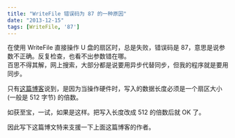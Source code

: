 ```yaml
---
title: "WriteFile 错误码为 87 的一种原因"
date: "2013-12-15"
tags: [WriteFile, '87']
---
```


在使用 WriteFile 直接操作 U 盘的扇区时，总是失败，错误码是 87，意思是说参数不正确。反复检查，也看不出参数错在哪。  
百思不得其解，网上搜索，大部分都是说要用异步代替同步，但我的程序就是要用同步。

只有[这篇博客](http://www.cnblogs.com/sephil/archive/2011/03/18/1988350.html)说到，是因为当操作硬件时，写入的数据长度必须是一个扇区大小 (一般是 512 字节) 的倍数。

如获至宝，一试，如果是这样。把写入长度改成 512 的倍数后就 OK 了。

因此写下这篇博文特来支援一下上面这篇博客的作者。 
